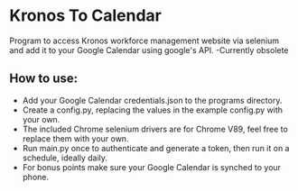 # Kronos To Calendar
 Program to access Kronos workforce management website via selenium and add it to your Google Calendar using google's API.
 -Currently obsolete
## How to use:
 - Add your Google Calendar credentials.json to the programs directory.
 - Create a config.py, replacing the values in the example config.py with your own.
 - The included Chrome selenium drivers are for Chrome V89, feel free to replace them with your own.
 - Run main.py once to authenticate and generate a token, then run it on a schedule, ideally daily.
 - For bonus points make sure your Google Calendar is synched to your phone.
